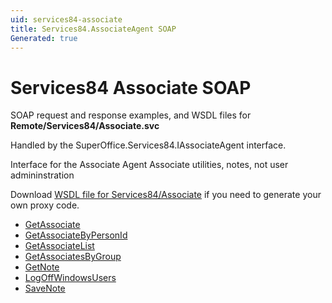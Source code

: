 ```yaml
---
uid: services84-associate
title: Services84.AssociateAgent SOAP
Generated: true
---
```


# Services84 Associate SOAP

SOAP request and response examples, and WSDL files for **Remote/Services84/Associate.svc**

Handled by the <see cref="T:SuperOffice.Services84.IAssociateAgent">SuperOffice.Services84.IAssociateAgent</see> interface.

Interface for the Associate Agent
Associate utilities, notes, not user admininstration

Download [WSDL file for Services84/Associate](../Services84-Associate.md) if you need to generate your own proxy code.

* [GetAssociate](GetAssociate.md)
* [GetAssociateByPersonId](GetAssociateByPersonId.md)
* [GetAssociateList](GetAssociateList.md)
* [GetAssociatesByGroup](GetAssociatesByGroup.md)
* [GetNote](GetNote.md)
* [LogOffWindowsUsers](LogOffWindowsUsers.md)
* [SaveNote](SaveNote.md)
